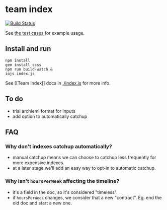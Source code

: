 team index
====

[![Build Status](https://secure.travis-ci.org/joshwnj/team-index.png)](http://travis-ci.org/joshwnj/team-index)

See [the test cases](./tests/index.js) for example usage.

Install and run
----

```
npm install
gem install scss
npm run build-watch &
iojs index.js
```

See [[Team Index]] docs in [./index.js](./index.js) for more info.


To do
----

- trial archieml format for inputs
- add option to automatically catchup


FAQ
----

### Why don't indexes catchup automatically?

- manual catchup means we can choose to catchup less frequently for more expensive indexes.
- at a later stage we'll add an easy way to opt-in to automatic catchup.

### Why isn't `hoursPerWeek` affecting the timeline?

- it's a field in the doc, so it's considered "timeless".
- if `hoursPerWeek` changes, we consider that a new "contract". Eg. end the old doc and start a new one.
